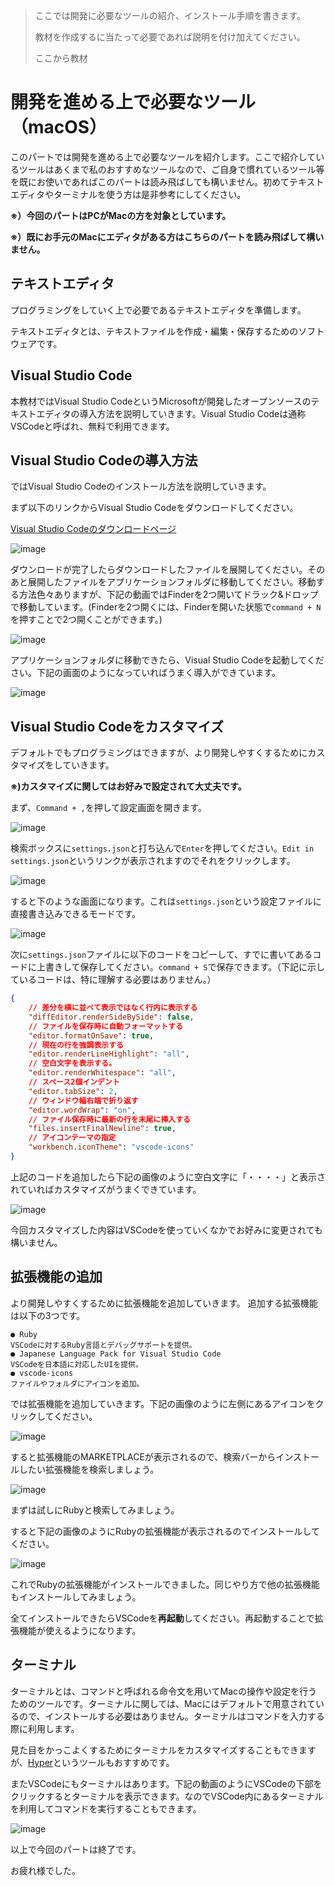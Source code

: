 > ここでは開発に必要なツールの紹介、インストール手順を書きます。
>
> 教材を作成するに当たって必要であれば説明を付け加えてください。
>
> ここから教材


# 開発を進める上で必要なツール（macOS）
このパートでは開発を進める上で必要なツールを紹介します。ここで紹介しているツールはあくまで私のおすすめなツールなので、ご自身で慣れているツール等を既にお使いであればこのパートは読み飛ばしても構いません。初めてテキストエディタやターミナルを使う方は是非参考にしてください。

**※）今回のパートはPCがMacの方を対象としています。**

**※）既にお手元のMacにエディタがある方はこちらのパートを読み飛ばして構いません。**


## テキストエディタ
プログラミングをしていく上で必要であるテキストエディタを準備します。

テキストエディタとは、テキストファイルを作成・編集・保存するためのソフトウェアです。


## Visual Studio Code
本教材ではVisual Studio CodeというMicrosoftが開発したオープンソースのテキストエディタの導入方法を説明していきます。Visual Studio Codeは通称VSCodeと呼ばれ、無料で利用できます。


## Visual Studio Codeの導入方法
ではVisual Studio Codeのインストール方法を説明していきます。

まず以下のリンクからVisual Studio Codeをダウンロードしてください。

[Visual Studio Codeのダウンロードページ](https://code.visualstudio.com/)

![image](https://i.gyazo.com/ff452316e9ce484a7740129f9e0eeedf.png)

ダウンロードが完了したらダウンロードしたファイルを展開してください。そのあと展開したファイルをアプリケーションフォルダに移動してください。移動する方法色々ありますが、下記の動画ではFinderを2つ開いてドラック&ドロップで移動しています。(Finderを2つ開くには、Finderを開いた状態で`command + N`を押すことで2つ開くことができます。)

![image](https://i.gyazo.com/917887a28214f07429f731b61f49a114.gif)

アプリケーションフォルダに移動できたら、Visual Studio Codeを起動してください。下記の画面のようになっていればうまく導入ができています。

![image](https://i.gyazo.com/3a9c885cbe0dbf2758f7162c859f569d.png)


## Visual Studio Codeをカスタマイズ
デフォルトでもプログラミングはできますが、より開発しやすくするためにカスタマイズをしていきます。

**※)カスタマイズに関してはお好みで設定されて大丈夫です。**

まず、`Command + ,`を押して設定画面を開きます。

![image](https://i.gyazo.com/3f73f9773290bcd25ded645ff3f35427.png)

検索ボックスに`settings.json`と打ち込んで`Enter`を押してください。`Edit in settings.json`というリンクが表示されますのでそれをクリックします。

![image](https://camo.githubusercontent.com/a3d28720d86b33ca9c998cc3d1cbb10e8b89a33b/68747470733a2f2f692e6779617a6f2e636f6d2f65636465633332376536333662396339396233373565336264626534393238342e706e67)

すると下のような画面になります。これは`settings.json`という設定ファイルに直接書き込みできるモードです。

![image](https://camo.githubusercontent.com/13f2f7cee29910890f0a0347fefd8e8189e7f359/68747470733a2f2f692e6779617a6f2e636f6d2f39323866333132633835613735343431303663393261656633366163643763342e706e67)

次に`settings.json`ファイルに以下のコードをコピーして、すでに書いてあるコードに上書きして保存してください。`command + S`で保存できます。（下記に示しているコードは、特に理解する必要はありません。）

```json
{
    // 差分を横に並べて表示ではなく行内に表示する
    "diffEditor.renderSideBySide": false,
    // ファイルを保存時に自動フォーマットする
    "editor.formatOnSave": true,
    // 現在の行を強調表示する
    "editor.renderLineHighlight": "all",
    // 空白文字を表示する。
    "editor.renderWhitespace": "all",
    // スペース2個インデント
    "editor.tabSize": 2,
    // ウィンドウ幅右端で折り返す
    "editor.wordWrap": "on",
    // ファイル保存時に最新の行を末尾に挿入する
    "files.insertFinalNewline": true,
    // アイコンテーマの指定
    "workbench.iconTheme": "vscode-icons"
}
```

上記のコードを追加したら下記の画像のように空白文字に「・・・・」と表示されていればカスタマイズがうまくできています。

![image](https://i.gyazo.com/02b74ac567ed7249b426a9d8e92bf685.png)

今回カスタマイズした内容はVSCodeを使っていくなかでお好みに変更されても構いません。


## 拡張機能の追加
より開発しやすくするために拡張機能を追加していきます。
追加する拡張機能は以下の3つです。

```
● Ruby
VSCodeに対するRuby言語とデバッグサポートを提供。
● Japanese Language Pack for Visual Studio Code
VSCodeを日本語に対応したUIを提供。
● vscode-icons
ファイルやフォルダにアイコンを追加。
```

では拡張機能を追加していきます。下記の画像のように左側にあるアイコンをクリックしてください。

![image](https://i.gyazo.com/c177323e905539c651386e738b689e99.png)

すると拡張機能のMARKETPLACEが表示されるので、検索バーからインストールしたい拡張機能を検索しましょう。

![image](https://i.gyazo.com/182e29f848be2617b979606d4ae0dcd5.png)

まずは試しにRubyと検索してみましょう。

すると下記の画像のようにRubyの拡張機能が表示されるのでインストールしてください。

![image](https://i.gyazo.com/53bc02340dd67abd8c2b1a2cf8c63aa0.png)

これでRubyの拡張機能がインストールできました。同じやり方で他の拡張機能もインストールしてみましょう。

全てインストールできたらVSCodeを**再起動**してください。再起動することで拡張機能が使えるようになります。


## ターミナル
ターミナルとは、コマンドと呼ばれる命令文を用いてMacの操作や設定を行うためのツールです。ターミナルに関しては、Macにはデフォルトで用意されているので、インストールする必要はありません。ターミナルはコマンドを入力する際に利用します。

見た目をかっこよくするためにターミナルをカスタマイズすることもできますが、[Hyper](https://hyper.is/)というツールもおすすめです。

またVSCodeにもターミナルはあります。下記の動画のようにVSCodeの下部をクリックするとターミナルを表示できます。なのでVSCode内にあるターミナルを利用してコマンドを実行することもできます。

![image](https://i.gyazo.com/7abaa72bf4a755af90822a45717798c9.gif)

以上で今回のパートは終了です。

お疲れ様でした。
